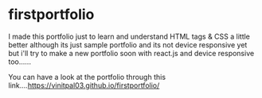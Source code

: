 # firstportfolio

I made this portfolio just to learn and understand HTML tags & CSS a little better although its just sample portfolio and its not device responsive yet but i'll try to make a new portfolio soon with react.js and device responsive too......

You can have a look at the portfolio through this link....https://vinitpal03.github.io/firstportfolio/
